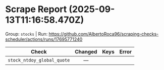 # Scrape Report (2025-09-13T11:16:58.470Z)

Group: `stocks`  |  Run: https://github.com/AlbertoRoca96/scraping-checks-scheduler/actions/runs/17695771240

| Check | Changed | Keys | Error |
|---|:---:|:--|:--|
| `stock_ntdoy_global_quote` | — |  |  |
